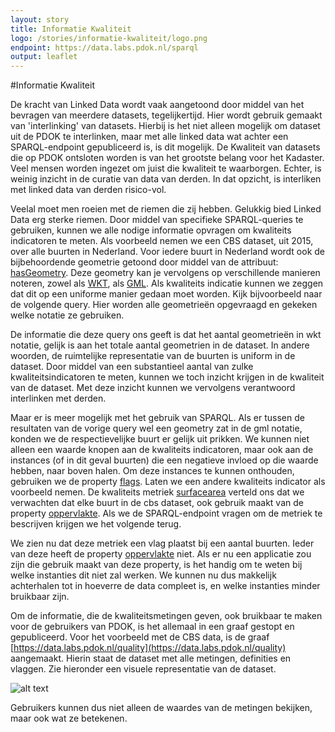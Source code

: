```yaml
---
layout: story
title: Informatie Kwaliteit
logo: /stories/informatie-kwaliteit/logo.png
endpoint: https://data.labs.pdok.nl/sparql
output: leaflet
---
```


#Informatie Kwaliteit


De kracht van Linked Data wordt vaak aangetoond door middel van het bevragen van meerdere datasets, tegelijkertijd. 
Hier wordt gebruik gemaakt van 'interlinking' van datasets. Hierbij is het niet alleen mogelijk om dataset uit de PDOK te interlinken,
maar met alle linked data wat achter een SPARQL-endpoint gepubliceerd is, is dit mogelijk. 
De Kwaliteit van datasets die op PDOK ontsloten worden is van het grootste belang voor het Kadaster. 
Veel mensen worden ingezet om juist die kwaliteit te waarborgen. Echter, is weinig inzicht in de curatie van data van derden. 
In dat opzicht, is interliken met linked data van derden risico-vol.


Veelal moet men roeien met de riemen die zij hebben. Gelukkig bied Linked Data erg sterke riemen. Door middel van specifieke SPARQL-queries te gebruiken,
kunnen we alle nodige informatie opvragen om kwaliteits indicatoren te meten. Als voorbeeld nemen we een CBS dataset, uit 2015, over alle buurten in Nederland. 
Voor iedere buurt in Nederland wordt ook de bijbehoordende geometrie getoond door middel van de attribuut: [hasGeometry](http://www.opengis.net/ont/geosparql#hasGeometry).
Deze geometry kan je vervolgens op verschillende manieren noteren, zowel als [WKT](http://www.opengis.net/ont/geosparql#wktLiteral), als [GML](http://www.opengis.net/ont/geosparql#gmlLiteral). 
Als kwaliteits indicatie kunnen we zeggen dat dit op een uniforme manier gedaan moet worden. 
Kijk bijvoorbeeld naar de volgende query. Hier worden alle geometrieën opgevraagd en gekeken welke notatie ze gebruiken.


<div data-query="" data-query-sparql="spatialuniformity.rq">
</div>


De informatie die deze query ons geeft is dat het aantal geometrieën in wkt notatie, gelijk is aan het totale aantal geometrien in de dataset. 
In andere woorden, de ruimtelijke representatie van de buurten is uniform in de dataset. Door middel van een substantieel aantal van zulke kwaliteitsindicatoren 
te meten, kunnen we toch inzicht krijgen in de kwaliteit van de dataset. Met deze inzicht kunnen we vervolgens verantwoord interlinken met derden.


Maar er is meer mogelijk met het gebruik van SPARQL. Als er tussen de resultaten van de vorige query wel een geometry zat in de gml notatie, konden we de respectievelijke buurt er gelijk uit prikken. 
We kunnen niet alleen een waarde knopen aan de kwaliteits indicatoren, maar ook aan de instances (of in dit geval buurten) die een negatieve invloed op die waarde hebben, naar boven halen. Om deze instances te kunnen onthouden, gebruiken we de property [flags](http://data.labs.pdok.nl/quality/def#flags). 
Laten we een andere kwaliteits indicator als voorbeeld nemen. De kwaliteits metriek [surfacearea](https://data.labs.pdok.nl/quality/id/surfacearea) verteld ons dat we verwachten dat elke buurt in de cbs dataset, ook gebruik maakt van de property [oppervlakte](https://data.pdok.nl/cbs/2015/vocab/oppervlakte).
Als we de SPARQL-endpoint vragen om de metriek te bescrijven krijgen we het volgende terug. 


<div data-query="" data-query-sparql="surfaceareadescribe.rq">
</div>


We zien nu dat deze metriek een vlag plaatst bij een aantal buurten. 
Ieder van deze heeft de property [oppervlakte](https://data.pdok.nl/cbs/2015/vocab/oppervlakte) niet. 
Als er nu een applicatie zou zijn die gebruik maakt van deze property, is het handig om te weten bij welke instanties dit niet zal werken. 
We kunnen nu dus makkelijk achterhalen tot in hoeverre de data compleet is, en welke instanties minder bruikbaar zijn.


Om de informatie, die de kwaliteitsmetingen geven, ook bruikbaar te maken voor de gebruikers van PDOK, is het allemaal in een graaf gestopt en gepubliceerd. 
Voor het voorbeeld met de CBS data, is de graaf [https://data.labs.pdok.nl/quality](https://data.labs.pdok.nl/quality) aangemaakt. 
Hierin staat de dataset met alle metingen, definities en vlaggen. Zie hieronder een visuele representatie van de dataset. 


![alt text][logo]


Gebruikers kunnen dus niet alleen de waardes van de metingen bekijken, maar ook wat ze betekenen.


[logo]: /graph-model.png "Quality Measurement Graph"
